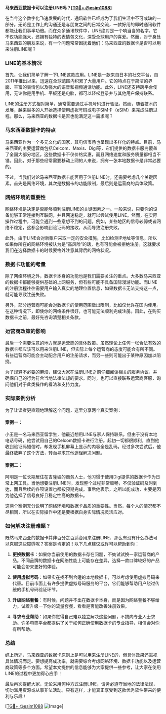 **马来西亚数据卡可以注册LINE吗？[[TG💪+ @esim1088](https://t.me/s/esim1088)]**

在当今这个数字化飞速发展的时代，通讯软件已经成为了我们生活中不可或缺的一部分。无论是工作上的沟通还是与朋友之间的日常交流，一款好用的即时通讯软件都能让我们事半功倍。而在众多通讯软件中，LINE绝对是一个响当当的名字。它不仅功能强大，还拥有独特的表情包文化，深受全球用户的喜爱。然而，对于身处马来西亚的朋友来说，有一个问题常常困扰着他们：马来西亚的数据卡是否可以用来注册LINE呢？

### LINE的基本情况

首先，让我们简单了解一下LINE这款应用。LINE是一款来自日本的社交平台，自2011年推出以来，迅速在全球范围内积累了大量用户。它的特点在于简洁的界面、丰富的表情包以及强大的语音和视频通话功能。此外，LINE还支持跨平台使用，无论你是用手机、平板还是电脑，都可以轻松登录并与其他用户保持联系。

LINE的注册方式相对简单，通常需要通过手机号码进行验证。然而，随着技术的发展，越来越多的人开始选择使用虚拟号码或电子SIM卡（eSIM）来完成注册过程。那么，马来西亚的数据卡是否也能满足这一需求呢？

### 马来西亚数据卡的特点

马来西亚作为一个多元文化的国家，其电信市场也呈现出多样化的特点。目前，马来西亚的主要运营商包括Celcom、Maxis、Digi等，它们提供的数据卡服务覆盖了全国大部分地区。这些数据卡不仅价格实惠，而且网络速度和服务质量都相当不错。因此，对于那些经常需要移动上网的人来说，拥有一张本地数据卡是非常必要的。

不过，当我们讨论马来西亚数据卡能否用于注册LINE时，还需要考虑几个关键因素。首先是网络环境，其次是数据卡的功能限制，最后则是运营商的具体政策。

### 网络环境的重要性

网络环境是决定是否能够顺利注册LINE的关键因素之一。一般来说，只要你的设备能够正常连接到互联网，并且网速稳定，就可以尝试使用LINE。然而，在实际操作过程中，可能会遇到一些意想不到的问题。例如，某些地区的信号较弱或者网络不稳定，这都会影响到验证码的接收，从而导致注册失败。

此外，由于LINE会对新账户采取一定的安全措施，比如检测IP地址等信息，所以如果你所在的网络环境被认为是“高风险”的话，也有可能会被拒绝注册。这就要求我们在选择数据卡的时候要格外注意其背后的网络状况。

### 数据卡功能的考量

除了网络环境之外，数据卡本身的功能也是我们需要关注的重点。大多数马来西亚的数据卡都能够提供基础的上网服务，但有些可能不具备国际漫游功能。而LINE的注册流程往往需要用户输入真实的地理位置信息，如果数据卡无法支持这一点，就可能导致注册失败。

另外，部分运营商可能会对数据卡的使用范围做出限制，比如仅允许在国内使用。在这种情况下，即使你的网络条件很好，也可能无法顺利完成注册。因此，在购买数据卡之前，最好先咨询清楚相关条款。

### 运营商政策的影响

最后一个需要注意的地方就是运营商的具体政策。虽然理论上任何一张合法有效的数据卡都应该可以用来注册LINE，但实际上每个运营商的态度可能会有所不同。有些运营商可能会主动配合用户的注册请求，而另一些则可能出于某种原因加以阻挠。

为了规避不必要的麻烦，建议大家在注册LINE之前仔细阅读相关的服务协议，并确保自己的行为符合当地法律法规的要求。同时，也可以直接联系运营商客服，询问他们对于此类操作的看法和支持力度。

### 实际案例分析

为了让读者更直观地理解这个问题，这里分享两个真实案例：

#### 案例一：
小王是一名马来西亚留学生，他最近想用LINE与家人保持联系。但由于没有本地电话号码，他尝试用自己的Celcom数据卡进行注册。起初一切都很顺利，直到他收到验证码短信时，却发现手机屏幕上显示的内容全是乱码。经过多次尝试后，他最终放弃了这个方法，转而寻求其他途径解决问题。

#### 案例二：
阿明是一位长期居住在吉隆坡的商务人士，他习惯于使用Digi提供的数据卡作为日常上网工具。当他想要注册LINE时，发现整个过程非常顺畅，不仅验证码及时到达，而且后续的各项设置也都按预期完成。事后他表示，之所以能成功，主要是因为他选择了信号良好且稳定性高的数据卡。

这两个案例充分说明了网络环境和数据卡品质的重要性。当然，每个人的情况都不尽相同，所以在实际操作中还是要根据自身实际情况灵活应对。

### 如何解决注册难题？

既然马来西亚的数据卡并非百分之百适合用来注册LINE，那么有没有什么办法可以克服这些障碍呢？答案是肯定的！以下几点建议或许可以帮助到你：

1. **更换数据卡**：如果你当前使用的数据卡存在问题，不妨试试换一家运营商的产品。不同品牌的数据卡在网络性能上可能存在差异，选择一款口碑较好的产品可能会带来更好的体验。

2. **使用虚拟号码**：如果实在找不到合适的本地数据卡，可以考虑使用虚拟号码来代替。目前市面上有许多提供虚拟号码服务的平台，它们能够帮助用户绕过传统的手机号码验证环节。

3. **升级网络套餐**：有时候，问题并不出在数据卡本身，而是因为网络套餐不够给力。试着升级一下你的流量套餐，看看是否能改善注册效果。

4. **寻求专业帮助**：如果你觉得自己难以独立解决这些问题，不妨向专业人士求助。许多电商平台都提供了关于如何正确使用数据卡的专业指导，相信会对你有所帮助。

### 总结

综上所述，马来西亚的数据卡原则上是可以用来注册LINE的，但具体效果还需视具体情况而定。要想提高成功率，就需要综合考虑网络环境、数据卡功能以及运营商政策等多个方面。希望本文提供的信息能够为大家提供一些参考，让大家在使用LINE的过程中更加得心应手！

最后再次提醒大家，无论采用何种方式注册LINE，请务必遵守当地的法律法规，切勿滥用资源或从事非法活动。只有这样，才能真正享受到这款优秀软件带来的便利与乐趣！

[[TG💪+ @esim1088](https://t.me/s/esim1088) ![Image](https://i.postimg.cc/4NQfJmqS/Snipaste-2025-05-13-00-14-12.png)]